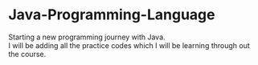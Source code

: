 # Java-Programming-Language
Starting a new programming journey with Java. <br />
 I will be adding all the practice codes which I will be learning through out the course.
